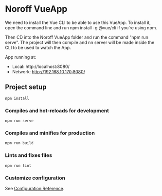 # Noroff VueApp


We need to install the Vue CLI to be able to use this VueApp. To install it, open the command line and run npm install -g @vue/cli if you’re using npm.

Then CD into the Noroff VueApp folder and run the command "npm run serve". 
The project will then compile and nn server will be made inside the CLI to be used to watch the App.


  App running at:
  - Local:   http://localhost:8080/
  - Network: http://192.168.10.170:8080/


## Project setup
```
npm install
```

### Compiles and hot-reloads for development
```
npm run serve
```

### Compiles and minifies for production
```
npm run build
```

### Lints and fixes files
```
npm run lint
```

### Customize configuration
See [Configuration Reference](https://cli.vuejs.org/config/).
